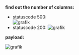 **find out the number of columns:**  
* statuscode 500:  
![grafik](https://github.com/alireza-cloud/Burp-Challenge-Web-Security-Academy/assets/62068604/031678af-d33b-44bc-b446-626569867a77)  
* statuscode 200:
![grafik](https://github.com/alireza-cloud/Burp-Challenge-Web-Security-Academy/assets/62068604/9f93b8b9-fa81-47ff-93fe-da47fc2d54e7)  

**payload:**  

![grafik](https://github.com/alireza-cloud/Burp-Challenge-Web-Security-Academy/assets/62068604/1f25774f-229e-42b1-8bac-cf7e37cf7a41)


